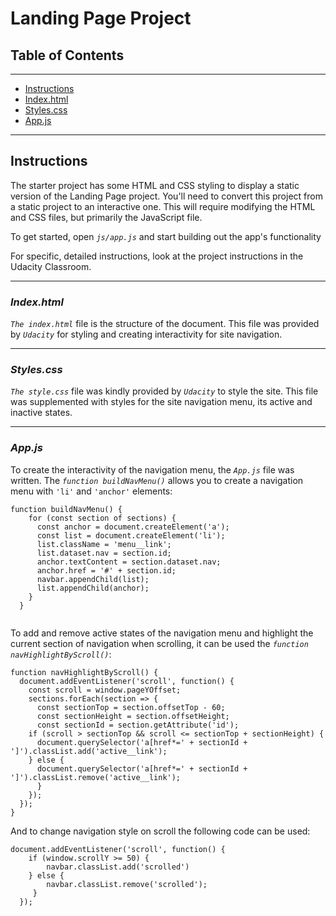 # Landing Page Project

## Table of Contents

***

* [Instructions](#instructions)
* [Index.html](#index)
* [Styles.css](#styles)
* [App.js](#app)

***

## Instructions

The starter project has some HTML and CSS styling to display a static version of the Landing Page project. You'll need to convert this project from a static project to an interactive one. This will require modifying the HTML and CSS files, but primarily the JavaScript file.

To get started, open *`js/app.js`* and start building out the app's functionality

For specific, detailed instructions, look at the project instructions in the Udacity Classroom.

***

### *Index.html*

*`The index.html`* file is the structure of the document. This file was provided by *`Udacity`* for styling and creating interactivity for site navigation.

***

### *Styles.css*

*`The style.css`* file was kindly provided by *`Udacity`* to style the site. This file was supplemented with styles for the site navigation menu, its active and inactive states.

***

### *App.js*

To create the interactivity of the navigation menu, the  *`App.js`* file was written. The *`function buildNavMenu()`* allows you to create a navigation menu with `'li'` and `'anchor'` elements: 

```
function buildNavMenu() {    
    for (const section of sections) {
      const anchor = document.createElement('a');
      const list = document.createElement('li');
      list.className = 'menu__link';
      list.dataset.nav = section.id;
      anchor.textContent = section.dataset.nav;
      anchor.href = '#' + section.id;
      navbar.appendChild(list);
      list.appendChild(anchor);
    }
  }
 
  ```
To add and remove active states of the navigation menu and highlight the current section of navigation  when scrolling, it can be used the *`function navHighlightByScroll()`*:
```
function navHighlightByScroll() {
  document.addEventListener('scroll', function() {
    const scroll = window.pageYOffset;
    sections.forEach(section => {
      const sectionTop = section.offsetTop - 60;
      const sectionHeight = section.offsetHeight;
      const sectionId = section.getAttribute('id');
    if (scroll > sectionTop && scroll <= sectionTop + sectionHeight) {
      document.querySelector('a[href*=' + sectionId + ']').classList.add('active__link');
    } else {
      document.querySelector('a[href*=' + sectionId + ']').classList.remove('active__link');
      }
    });
  });
}
```
 And to change navigation style on scroll the following code can be used:
```
document.addEventListener('scroll', function() {
    if (window.scrollY >= 50) {
        navbar.classList.add('scrolled')
    } else {
        navbar.classList.remove('scrolled');
     }
  }); 
```
